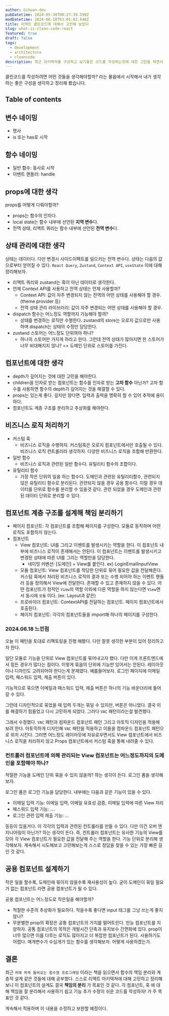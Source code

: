 ```yaml
---
author: Gihwan-dev
pubDatetime: 2024-05-30T00:27:39.599Z
modDatetime: 2024-06-18T03:01:02.640Z
title: 리액트 클린코드에 대해서 고민해 보았다
slug: what-is-clean-code-react
featured: true
draft: false
tags:
  - development
  - architecture
  - cleancode
description: 최근 아키텍쳐를 구상하고 보기좋은 코드를 작성하는것에 대한 고민을 하면서 느낀점들을 정리해 봤습니다
---
```


클린코드를 작성하려면 어떤 것들을 생각해야할까? 라는 물음에서 시작해서 내가 생각하는 좋은 구성을 생각하고 정리해 봤습니다.

## Table of contents

## 변수 네이밍

- 명사
- is 또는 has로 시작

## 함수 네이밍

- 일반 함수: 동사로 시작
- 이벤트 핸들러: handle

## props에 대한 생각

props를 어떻게 다뤄야할까?

- props는 함수의 인자다.
- local state는 함수 내부에 선언된 **지역 변수**다.
- 전역 상태, 리액트 쿼리는 함수 내부에 선언된 **전역 변수**다.

## 상태 관리에 대한 생각

상태는 데이터다. 다만 변경시 사이드이펙트를 일으키는 전역 변수다. 상태는 다음의 값으로부터 얻어질 수 있다. `React Query`, `Zustand`, `Context API`, `useState` 이에 대해 정리해보자.

- 리액트 쿼리와 zustand는 훅이 아닌 데이터로 생각한다.
- 언제 Context API를 사용하고 전역 상태는 언제 사용할까?
  - Context API: 값이 자주 변경되지 않는 전역의 어떤 상태를 사용해야 할 경우. (theme provider 등)
  - 전역 상태 관리 라이브러리: 값이 자주 변경되는 어떤 상태를 사용해야 할 경우.
- dispatch 함수는 어느정도 역할까지 가능해야 할까?
  - 상태를 변경하는 로직만 수행한다. zustand의 store는 오로지 값으로만 사용하며 dispatch는 상태의 수정만 담당한다.
- zustand 스토어는 어느정도 단위여야 하나?
  - 하나의 스토어만 가지게 하라고 한다. 그런데 전역 상태가 많아지면 한 스토어가 너무 비대해지지 않나? => 도메인 단위로 스토어를 가진다.

## 컴포넌트에 대한 생각

- depth가 깊어지는 것에 대한 고민을 해야한다.
- children을 인자로 받는 컴포넌트는 함수를 인자로 받는 **고차 함수** 아닌가? 고차 함수를 사용하면 함수의 depth가 깊어지는 것을 해결할 수 있다.
- props는 있는게 좋다. 깊지만 않다면. 입력과 출력을 명확히 할 수 있어 추적에 용이하다.
- 컴포넌트도 계층 구조를 분리하고 추상화를 해야한다.

## 비즈니스 로직 처리하기

- 커스텀 훅
  - 비즈니스 로직을 수행하자. 커스텀훅은 오로지 컴포넌트에서만 호출될 수 있다. 비즈니스 로직 컨트롤러라 생각하자. 다양한 비즈니스 로직을 조합해 반환한다.
- 일반 함수
  - 비즈니스 로직과 관련된 일반 함수다. 유틸리티 함수의 조합이다.
- 유틸리티 함수
  - 가장 작은 단위의 일을 하는 함수다. 도메인과 관련된 유틸리티함수, 관련되지 않은 유틸리티 함수로 분리된다. 관련되지 않을 경우 공용 함수다. 이럴 경우 데이터를 단위로 함수를 분리할 수 있을것 같다. 관련 되었을 경우 도메인과 관련된 데이터 단위로 분리할 수 있다.

## 컴포넌트 계층 구조를 설계해 책임 분리하기

- 페이지 컴포넌트: 각 컴포넌트를 조합해 페이지를 구성한다. 모듈로 동작하며 어떤 로직도 포함하지 않는다.
- 컴포넌트
  - View 컴포넌트: UI를 그리고 이벤트를 발생시키는 역할을 한다. 이 컴포넌트 내부에 비즈니스 로직이 존재해서는 안된다. 이 컴포넌트는 이벤트를 발생시키고 변경된 상태에 따른 UI를 그리는 역할만을 담당한다.
    - 네이밍 커벤션: [도메인] + View를 붙인다. ex) LoginEmailInputView
  - 모듈 컴포넌트: View 컴포넌트를 적당한 단위로 묶어 필요한 값을 전달해준다. 커스텀 훅에서 처리된 비즈니스 로직의 결과 또는 수행 되어야 하는 이벤트 핸들러 등을 정의해서 View에 전달한다. 존재할 수 있고 존재하지 않을 수 있다. 어떤 컴포넌트가 정적인 `View`의 역할 이외에 다른 역할을 하지 않는다면 `View`면서 동시에 `모듈` 이다. (ex: Layout과 같은)
  - 프로바이더 컴포넌트: ContextAPI를 전달하는 컴포넌트. 페이지 컴포넌트에서 호출된다.
  - 페이지 컴포넌트: 각각의 컴포넌트들을 import해 하나의 페이지를 구성한다.

### 2024.06.18 느낀점

오늘 이 패턴을 토대로 리팩토링을 진행 해봤다. 다만 잘못 생각한 부분이 있어 정리하고자 한다.

일단 모듈로 기능을 단위로 View 컴포넌트를 묶어내고자 했다. 다만 이게 프론트엔드에서 힘든 경우가 많다는 점이다. 이렇게 묶음의 단위에 기능만 있어서는 안된다. 레이아웃이나 디자인도 고려되어야 한다는게 문제였다. 예를들어보자. 로그인 페이지에 이메일 입력, 패스워드 입력, 제출 버튼이 있다.

기능적으로 묶으면 이메일과 패스워드 입력, 제출 버튼은 하나의 기능 바운더리에 들어갈 수 있다.

그런데 디자인적으로 묶었을 때 입력 두개는 묶일 수 있지만, 버튼은 아니었다. 결국 이를 해결하기 힘들었고 다시 고민하게 되었다. 그러다 `VAC` 패턴이라는걸 발견했다.

그래서 수정했다. `VAC` 패턴과 컴파운드 컴포넌트 패턴 그리고 아토믹 디자인을 적용해 보려 한다. 아토믹하게 디자인해 `VAC` 패턴을 적용하고 이들을 컴파운드 컴포넌트 패턴으로 위치 시킨다. 그러면 어느정도 레이아웃에 자유로우면서도 View 컴포넌트에서 비즈니스 로직을 처리하지 않고 Props 컴포넌트에서 커스텀 훅을 통해 내려줄 수 있다.

### 컨트롤러 컴포넌트에 의해 관리되는 View 컴포넌트는 어느정도까지의 도메인을 포함해야 하나?

적절한 기능을 도메인 단위 묶을 수 있지 않을까? 하는 생각이 든다. 로그인 폼을 생각해보자.

로그인 폼은 로그인 기능을 담당한다. 내부에는 다음과 같은 기능이 있을 수 있다.

- 이메일 입력 기능: 이메일 입력, 이메일 유효성 검증, 이메일 입력에 따른 View 처리
- 패스워드 입력 기능: ....
- 로그인 관련 입력 제출 기능: ...

등등이 있을거다. 이 각각의 입력과 관련된 컨트롤러를 만들 수 있다. 다만 이건 오버 엔지니어링이 아닌가? 하는 생각이 든다. 즉, 컨트롤러 컴포넌트는 유사한 기능의 View를 모아 각 View 컴포넌트가 필요한 값을 전달해 주는 역할을 한다. 기능 단위로 분리해 생각해보자. 계속해서 시도해보고 고민해보는게 스스로 정답을 찾을 수 있는 가장 빠른 길인 것 같다.

## 공용 컴포넌트 설계하기

작은 일을 할수록, 도메인에 묶이지 않을수록 재사용성이 높다. 굳이 도메인이 묶일 필요가 없는 컴포넌트 라면 공용 컴포넌트가 될 수 있다.

공용 컴포넌트는 어느정도로 작은일을 해야할까?

- 적절한 수준의 추상화가 필요하다. 작을수록 좋다면 input 태그를 그냥 쓰는게 좋지 않나?
- 무분별한 prop의 확장은 공통 컴포넌트의 가치를 떨어트린다. 만능 컴포넌트를 지양하자. 공통 컴포넌트의 목적은 개발시간 단축과 유지보수 간편화에 있다. prop이 너무 많으면 이를 다루는 로직도 많아지고 더 복잡한 컴포넌트가 된다. 사용하기도 어렵다. 매개변수가 수십개가 있는 함수를 생각해보자. 어떻게 사용하겠는가.

## 결론

최근 `귀에 쏙쏙 들어오는 함수형 프로그래밍` 이라는 책을 읽으면서 함수의 책임 분리와 계층적 설계 같은 것들에 대해 공부했다. 스스로 리액트 아키텍쳐에 대해 고민하고 정리해보니 이 컴포넌트의 설계도 결국 **책임의 분리** 가 목표인 것 같다. 각 컴포넌트, 훅 에 대해 책임을 잘 분리해서 사용하기 쉽고 기능 추가 수정이 쉬운 코드를 작성하자! 가 주 목표인 것 같다.

계속해서 적용하며 이 내용을 수정하고 보완할 예정이다.
